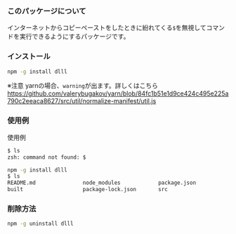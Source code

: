 ### このパッケージについて

インターネットからコピーペーストをしたときに紛れてくる`$`を無視してコマンドを実行できるようにするパッケージです。


### インストール

```bash
npm -g install dlll
```

※注意 yarnの場合、`warning`が出ます。詳しくはこちら
https://github.com/valerybugakov/yarn/blob/84fc1b51e1d9ce424c495e225a790c2eeaca8627/src/util/normalize-manifest/util.js

### 使用例

使用例

```bash
$ ls
zsh: command not found: $
```

```bash
npm -g install dlll
$ ls
README.md               node_modules            package.json            tsconfig.json
built                   package-lock.json       src
```

### 削除方法

```bash
npm -g uninstall dlll
```
